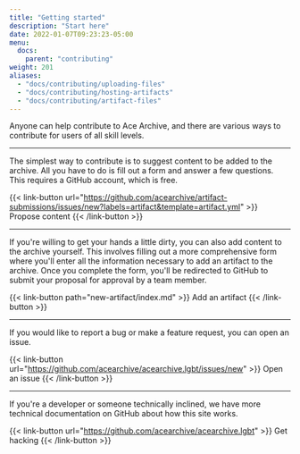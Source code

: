 ```yaml
---
title: "Getting started"
description: "Start here"
date: 2022-01-07T09:23:23-05:00
menu:
  docs:
    parent: "contributing"
weight: 201
aliases:
  - "docs/contributing/uploading-files"
  - "docs/contributing/hosting-artifacts"
  - "docs/contributing/artifact-files"
---
```


Anyone can help contribute to Ace Archive, and there are various ways to
contribute for users of all skill levels.

<hr>

The simplest way to contribute is to suggest content to be added to the archive.
All you have to do is fill out a form and answer a few questions. This requires
a GitHub account, which is free.

{{< link-button url="https://github.com/acearchive/artifact-submissions/issues/new?labels=artifact&template=artifact.yml" >}}
Propose content
{{< /link-button >}}

<hr>

If you're willing to get your hands a little dirty, you can also add content to
the archive yourself. This involves filling out a more comprehensive form where
you'll enter all the information necessary to add an artifact to the archive.
Once you complete the form, you'll be redirected to GitHub to submit your
proposal for approval by a team member.

{{< link-button path="new-artifact/index.md" >}}
Add an artifact
{{< /link-button >}}

<hr>

If you would like to report a bug or make a feature request, you can open an
issue.

{{< link-button url="https://github.com/acearchive/acearchive.lgbt/issues/new" >}}
Open an issue
{{< /link-button >}}

<hr>

If you're a developer or someone technically inclined, we have more technical
documentation on GitHub about how this site works.

{{< link-button url="https://github.com/acearchive/acearchive.lgbt" >}}
Get hacking
{{< /link-button >}}
